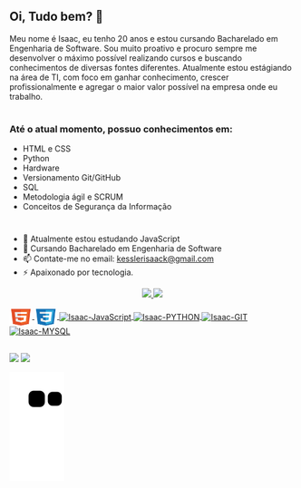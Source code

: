 ## Oi, Tudo bem? 👋

Meu nome é Isaac, eu tenho 20 anos e estou cursando Bacharelado em Engenharia de Software. Sou muito proativo e procuro sempre me desenvolver o máximo possível realizando cursos e buscando conhecimentos de diversas fontes diferentes. Atualmente estou estágiando na área de TI, com foco em ganhar conhecimento, crescer profissionalmente e agregar o maior valor possível na empresa onde eu trabalho.
#
### Até o atual momento, possuo conhecimentos em:
- HTML e CSS
- Python
- Hardware
- Versionamento Git/GitHub
- SQL
- Metodologia ágil e SCRUM
- Conceitos de Segurança da Informação
#

- 🔭 Atualmente estou estudando JavaScript
- 🌱 Cursando Bacharelado em Engenharia de Software
- 📫 Contate-me no email: kesslerisaack@gmail.com
- ⚡ Apaixonado por tecnologia.

<div align="center">
  <a href="https://github.com/isaacfkessler">
  <img height="180em" src="https://github-readme-stats.vercel.app/api?username=isaacfkessler&show_icons=true&theme=dracula&include_all_commits=true&count_private=true"/>
  <img height="180em" src="https://github-readme-stats.vercel.app/api/top-langs/?username=isaacfkessler&layout=compact&langs_count=7&theme=dracula"/>
</div>
  <div style="display: inline_block"><br>
  <img align="center" alt="Isaac-HTML" height="30" width="40" src="https://raw.githubusercontent.com/devicons/devicon/master/icons/html5/html5-original.svg">
  <img align="center" alt="Isaac-CSS" height="30" width="40" src="https://raw.githubusercontent.com/devicons/devicon/master/icons/css3/css3-original.svg">
  <img align="center" alt="Isaac-JavaScript" height="30" width="40" src="https://cdn.jsdelivr.net/gh/devicons/devicon/icons/javascript/javascript-original.svg" />
  <img align="center" alt="Isaac-PYTHON" height="30" width="40" src="https://cdn.jsdelivr.net/gh/devicons/devicon/icons/python/python-original.svg" />
  <img align="center" alt="Isaac-GIT" height="30" width="40" src="https://cdn.jsdelivr.net/gh/devicons/devicon/icons/git/git-original.svg" />
  <img align="center" alt="Isaac-MYSQL" height="30" width="40" src="https://cdn.jsdelivr.net/gh/devicons/devicon/icons/mysql/mysql-original.svg" />
</div>
    
  ##
 
<div> 
  <a href = "mailto:kesslerisaack@gmail.com"><img src="https://img.shields.io/badge/-Gmail-%23333?style=for-the-badge&logo=gmail&logoColor=white" target="_blank"></a>
  <a href="https://www.linkedin.com/in/isaac-fortes-kessler-3a2776218/" target="_blank"><img src="https://img.shields.io/badge/-LinkedIn-%230077B5?style=for-the-badge&logo=linkedin&logoColor=white" target="_blank"></a> 
 
  ![Snake animation](https://github.com/isaacfkessler/isaacfkessler/blob/output/github-contribution-grid-snake.svg)
 
</div>
